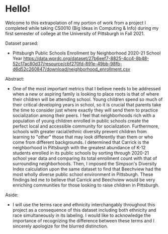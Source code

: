 # Hello!

Welcome to this extrapolation of my portion of work from a project I completed while taking CS0010 (Big Ideas in Computing & Info) during my first semester of college at the University of Pittsburgh in Fall 2021.

Dataset parsed:
- Pittsburgh Public Schools Enrollment by Neighborhood 2020-21 School Year
  https://data.wprdc.org/dataset/27b6eef7-8825-4cc4-8b48-52c17ac80d37/resource/cbf270fd-891e-49bb-98fb-d6d52c260847/download/neighborhood_enrollment.csv

Abstract:
- One of the most important metrics that I believe needs to be addressed when a new or aspiring family is looking to place roots is that of where their children will be attending school. Young children spend so much of their critical developing years in school, so it is crucial that parents take the time to consider just where exactly they will send them to practice socialization among their peers. I feel that neighborhoods rich with a population of young children enrolled in public schools create the perfect local and accessible community for socialization. Furthermore, schools with greater racial/ethnic diversity prevent children from learning to "other" those that may look differently than them or who come from different backgrounds. I determined that Carrick is the neighborhood in Pittsburgh with the greatest abundance of K-12 students enrolled in its public schools by sorting through 2020-21 school year data and comparing its total enrollment count with that of surrounding neighborhoods. Then, I imposed the Simpson's Diversity Index calculation upon the same dataset to find that Beechview had the most wholly diverse public school environment in Pittsburgh. These findings led me to believe that Carrick and Beechview would be very enriching communities for those looking to raise children in Pittsburgh.

Aside: 
- I will use the terms race and ethnicity interchangably throughout this project as a consequence of this dataset including both ethnicity and race simultaneously in its labeling. I would like to acknowledge the importance of recognizing the difference between these terms and I sincerely apologize for the blurred distinction. 
